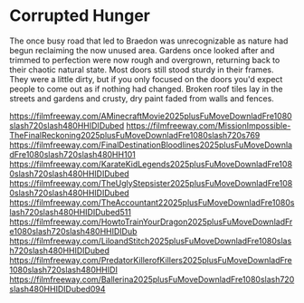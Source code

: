 # Corrupted Hunger

The once busy road that led to Braedon was unrecognizable as nature had begun reclaiming the now unused area. Gardens once looked after and trimmed to perfection were now rough and overgrown, returning back to their chaotic natural state.
Most doors still stood sturdy in their frames. They were a little dirty, but if you only focused on the doors you'd expect people to come out as if nothing had changed. Broken roof tiles lay in the streets and gardens and crusty, dry paint faded from walls and fences.

<a href="https://filmfreeway.com/AMinecraftMovie2025plusFuMoveDownladFre1080slash720slash480HHIDIDubed">https://filmfreeway.com/AMinecraftMovie2025plusFuMoveDownladFre1080slash720slash480HHIDIDubed</a>
<a href="https://filmfreeway.com/MissionImpossible-TheFinalReckoning2025plusFuMoveDownladFre1080slash720s769">https://filmfreeway.com/MissionImpossible-TheFinalReckoning2025plusFuMoveDownladFre1080slash720s769</a>
<a href="https://filmfreeway.com/FinalDestinationBloodlines2025plusFuMoveDownladFre1080slash720slash480HH101">https://filmfreeway.com/FinalDestinationBloodlines2025plusFuMoveDownladFre1080slash720slash480HH101</a>
<a href="https://filmfreeway.com/KarateKidLegends2025plusFuMoveDownladFre1080slash720slash480HHIDIDubed">https://filmfreeway.com/KarateKidLegends2025plusFuMoveDownladFre1080slash720slash480HHIDIDubed</a>
<a href="https://filmfreeway.com/TheUglyStepsister2025plusFuMoveDownladFre1080slash720slash480HHIDIDubed">https://filmfreeway.com/TheUglyStepsister2025plusFuMoveDownladFre1080slash720slash480HHIDIDubed</a>
<a href="https://filmfreeway.com/TheAccountant22025plusFuMoveDownladFre1080slash720slash480HHIDIDubed511">https://filmfreeway.com/TheAccountant22025plusFuMoveDownladFre1080slash720slash480HHIDIDubed511</a>
<a href="https://filmfreeway.com/HowtoTrainYourDragon2025plusFuMoveDownladFre1080slash720slash480HHIDIDub">https://filmfreeway.com/HowtoTrainYourDragon2025plusFuMoveDownladFre1080slash720slash480HHIDIDub</a>
<a href="https://filmfreeway.com/LiloandStitch2025plusFuMoveDownladFre1080slash720slash480HHIDIDubed">https://filmfreeway.com/LiloandStitch2025plusFuMoveDownladFre1080slash720slash480HHIDIDubed</a>
<a href="https://filmfreeway.com/PredatorKillerofKillers2025plusFuMoveDownladFre1080slash720slash480HHIDI">https://filmfreeway.com/PredatorKillerofKillers2025plusFuMoveDownladFre1080slash720slash480HHIDI</a>
<a href="https://filmfreeway.com/Ballerina2025plusFuMoveDownladFre1080slash720slash480HHIDIDubed094">https://filmfreeway.com/Ballerina2025plusFuMoveDownladFre1080slash720slash480HHIDIDubed094</a>
